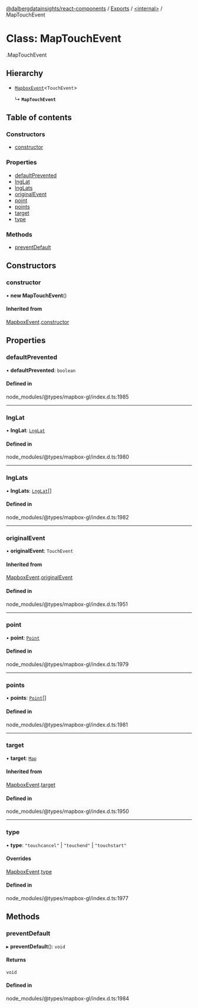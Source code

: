 [@dalbergdatainsights/react-components](../README.md) / [Exports](../modules.md) / [<internal\>](../modules/internal_.md) / MapTouchEvent

# Class: MapTouchEvent

[<internal>](../modules/internal_.md).MapTouchEvent

## Hierarchy

- [`MapboxEvent`](internal_.MapboxEvent.md)<`TouchEvent`\>

  ↳ **`MapTouchEvent`**

## Table of contents

### Constructors

- [constructor](internal_.MapTouchEvent.md#constructor)

### Properties

- [defaultPrevented](internal_.MapTouchEvent.md#defaultprevented)
- [lngLat](internal_.MapTouchEvent.md#lnglat)
- [lngLats](internal_.MapTouchEvent.md#lnglats)
- [originalEvent](internal_.MapTouchEvent.md#originalevent)
- [point](internal_.MapTouchEvent.md#point)
- [points](internal_.MapTouchEvent.md#points)
- [target](internal_.MapTouchEvent.md#target)
- [type](internal_.MapTouchEvent.md#type)

### Methods

- [preventDefault](internal_.MapTouchEvent.md#preventdefault)

## Constructors

### constructor

• **new MapTouchEvent**()

#### Inherited from

[MapboxEvent](internal_.MapboxEvent.md).[constructor](internal_.MapboxEvent.md#constructor)

## Properties

### defaultPrevented

• **defaultPrevented**: `boolean`

#### Defined in

node_modules/@types/mapbox-gl/index.d.ts:1985

___

### lngLat

• **lngLat**: [`LngLat`](internal_.LngLat.md)

#### Defined in

node_modules/@types/mapbox-gl/index.d.ts:1980

___

### lngLats

• **lngLats**: [`LngLat`](internal_.LngLat.md)[]

#### Defined in

node_modules/@types/mapbox-gl/index.d.ts:1982

___

### originalEvent

• **originalEvent**: `TouchEvent`

#### Inherited from

[MapboxEvent](internal_.MapboxEvent.md).[originalEvent](internal_.MapboxEvent.md#originalevent)

#### Defined in

node_modules/@types/mapbox-gl/index.d.ts:1951

___

### point

• **point**: [`Point`](internal_.Point.md)

#### Defined in

node_modules/@types/mapbox-gl/index.d.ts:1979

___

### points

• **points**: [`Point`](internal_.Point.md)[]

#### Defined in

node_modules/@types/mapbox-gl/index.d.ts:1981

___

### target

• **target**: [`Map`](internal_.Map.md)

#### Inherited from

[MapboxEvent](internal_.MapboxEvent.md).[target](internal_.MapboxEvent.md#target)

#### Defined in

node_modules/@types/mapbox-gl/index.d.ts:1950

___

### type

• **type**: ``"touchcancel"`` \| ``"touchend"`` \| ``"touchstart"``

#### Overrides

[MapboxEvent](internal_.MapboxEvent.md).[type](internal_.MapboxEvent.md#type)

#### Defined in

node_modules/@types/mapbox-gl/index.d.ts:1977

## Methods

### preventDefault

▸ **preventDefault**(): `void`

#### Returns

`void`

#### Defined in

node_modules/@types/mapbox-gl/index.d.ts:1984
